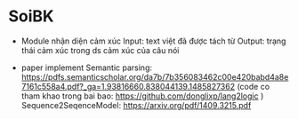 # SoiBK
- Module nhận diện cảm xúc 
	Input: text việt đã được tách từ 
	Output: trạng thái cảm xúc trong ds cảm xúc của câu nói 

- paper implement 
	Semantic parsing: https://pdfs.semanticscholar.org/da7b/7b356083462c00e420babd4a8e7161c558a4.pdf?_ga=1.93816660.838044139.1485827362  (code co tham khao trong bai bao: https://github.com/donglixp/lang2logic )
	Sequence2SeqenceModel:	https://arxiv.org/pdf/1409.3215.pdf
